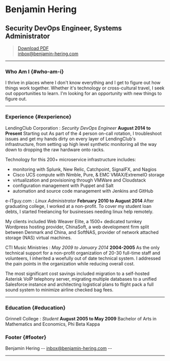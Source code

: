 # Benjamin Hering
## Security DevOps Engineer, Systems Administrator

> [Download PDF](resume.pdf)  
> [inbox@benjamin-hering.com](inbox@benjamin-hering.com)  

------

### Who Am I {#who-am-i}

I thrive in places where I don't know everything and I get to figure out how things work together. Whether it's technology or cross-cultural travel, I seek out opportunities to learn. I'm looking for an opportunity with new things to figure out.

<!---
Eliminating items in the original template for later
------

### Skills {#skills}

* Web Design
  : Assertively exploit wireless initiatives rather than synergistic core competencies.

* Interface Design
  : Credibly streamline mission-critical value with multifunctional functionalities.

* Project Direction
  : Proven ability to lead and manage a wide variety of design and development projects in team and independent situations.

-------

### Technical {#technical}

1. XHTML
1. CSS
1. Javascript
1. Jquery
1. PHP
1. CVS / Subversion
1. OS X
1. Windows XP/Vista
1. Linux
--->
------

### Experience {#experience}

LendingClub Corporation
: *Security DevOps Engineer*
  __August 2014 to Present__
  Starting out As part of the 4 person on-call rotation, I troubleshoot issues and get my hands dirty on every layer of LendingClub's infrastructure, from setting up high level synthetic monitoring all the way down to dropping the raw hardware onto racks.

  Technology for this 200+ microservice infrastructure includes:
  -  monitoring with Splunk, New Relic, Catchpoint, SignalFX, and Nagios
  -  Cisco UCS compute with Nimble, Pure, & EMC VMAX/ExtremeIO storage
  -  virtualization and provisioning through VMWare and Cloudstack
  -  configuration management with Puppet and Salt
  -  automation and source code management with Jenkins and GitHub


e-ITguy.com
: *Linux Administrator*
  __February 2010 to August 2014__
  After graduating college, I worked at a non-profit. To cover my student loan debts, I started freelancing for businesses needing linux help remotely.

  My clients included Web Weaver Elite, a 1500+ dedicated turnkey Wordpress hosting provider, ChinaSoft, a web development firm split between Denmark and China, and SoftNAS, provider of network attached storage (NAS) virtual machines.


CTI Music Ministries
: *May 2009 to January 2014*
  __2004-2005__
  As the only technical support for a non-profit organization of 20-30 full-time staff and volunteers, I inherited a woefully out of date technical system. I addressed the pain points in the organization while reducing overall cost.

  The most significant cost savings included migration to a self-hosted Asterisk VoIP telephony server, migrating multiple databases to a unified Salesforce instance and architecting logistical plans to flight pack a full sound system to minimize airline checked bag fees.


------


### Education {#education}

Grinnell College
: *Student*
  __August 2005 to May 2009__
  Bachelor of Arts in Mathematics and Economics, Phi Beta Kappa



### Footer {#footer}

Benjamin Hering -- [inbox@benjamin-hering.com](inbox@benjamin-hering.com) --

------
